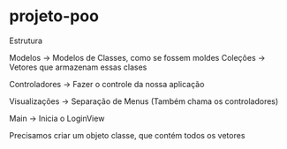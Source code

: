 ﻿# projeto-poo


Estrutura

Modelos -> Modelos de Classes, como se fossem moldes
Coleções -> Vetores que armazenam essas clases

Controladores -> Fazer o controle da nossa aplicação

Visualizações -> Separação de Menus (Também chama os controladores)

Main -> Inicia o LoginView

Precisamos criar um objeto classe, que contém todos os vetores
